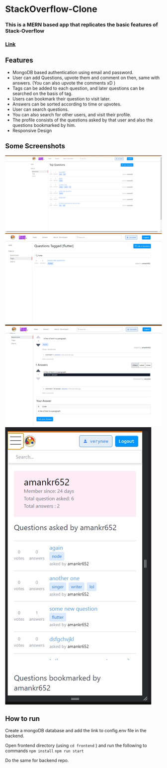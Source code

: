 # StackOverflow-Clone

### This is a MERN based app that replicates the basic features of Stack-Overflow 

### [Link](https://iitg-stackoverflow.web.app)

## Features
- MongoDB based authentication using email and password.
- User can add Questions, upvote them and comment on then, same with answers. (You can also upvote the comments xD )
- Tags can be added to each question, and later questions can be searched on the basis of tag.
- Users can bookmark their question to visit later.
- Answers can be sorted according to time or upvotes.
- User can search questions.
- You can also search for other users, and visit their profile.
- The profile consists of the questions asked by that user and also the questions bookmarked by him.
- Responsive Design

## Some Screenshots

![Question Display Page](https://raw.githubusercontent.com/akr-25/StackOverflow-Clone/main/screenshots/Screenshot%202021-09-01%20215958.jpg)
![Searching using Tag](https://raw.githubusercontent.com/akr-25/StackOverflow-Clone/main/screenshots/Screenshot%202021-09-01%20220025.jpg)
![Question-Answer Display Page](https://raw.githubusercontent.com/akr-25/StackOverflow-Clone/main/screenshots/Screenshot%202021-09-01%20220141.jpg)
![User Page - Mobile View](https://raw.githubusercontent.com/akr-25/StackOverflow-Clone/main/screenshots/Screenshot%202021-09-01%20220317.jpg)

## How to run

Create a mongoDB database and add the link to config.env file in the backend.

Open frontend directory (using ``` cd frontend ``` ) and run the following to commands 
``` npm install ```
``` npm run start ```

Do the same for backend repo. 

